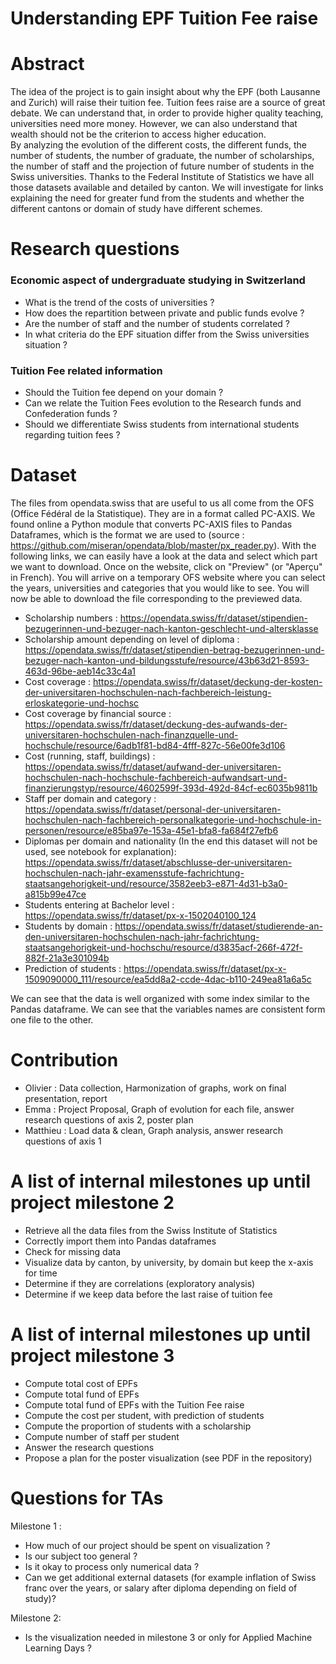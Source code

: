 # Understanding EPF Tuition Fee raise

# Abstract

The idea of the project is to gain insight about why the EPF (both Lausanne and Zurich) will raise their tuition fee. Tuition fees raise are a source of great debate. We can understand that, in order to provide higher quality teaching, universities need more money. However, we can also understand that wealth should not be the criterion to access higher education.  
By analyzing the evolution of the different costs, the different funds, the number of students, the number of graduate, the number of scholarships, the number of staff and the projection of future number of students in the Swiss universities. Thanks to the Federal Institute of Statistics we have all those datasets available and detailed by canton. We will investigate for links explaining the need for greater fund from the students and whether the different cantons or domain of study have different schemes.


# Research questions

### Economic aspect of undergraduate studying in Switzerland
- What is the trend of the costs of universities ?
- How does the repartition between private and public funds evolve ?
- Are the number of staff and the number of students correlated ?
- In what criteria do the EPF situation differ from the Swiss universities situation ?

### Tuition Fee related information
- Should the Tuition fee depend on your domain ?
- Can we relate the Tuition Fees evolution to the Research funds and Confederation funds ?
- Should we differentiate Swiss students from international students regarding tuition fees ?

# Dataset

The files from opendata.swiss that are useful to us all come from the OFS (Office Fédéral de la Statistique). They are in a format called PC-AXIS. We found online a Python module that converts PC-AXIS files to Pandas Dataframes, which is the format we are used to (source : https://github.com/miseran/opendata/blob/master/px_reader.py).
With the following links, we can easily have a look at the data and select which part we want to download. Once on the website, click on "Preview" (or "Aperçu" in French). You will arrive on a temporary OFS website where you can select the years, universities and categories that you would like to see. You will now be able to download the file corresponding to the previewed data.

- Scholarship numbers : https://opendata.swiss/fr/dataset/stipendien-bezugerinnen-und-bezuger-nach-kanton-geschlecht-und-altersklasse
- Scholarship amount depending on level of diploma : https://opendata.swiss/fr/dataset/stipendien-betrag-bezugerinnen-und-bezuger-nach-kanton-und-bildungsstufe/resource/43b63d21-8593-463d-96be-aeb14c33c4a1
- Cost coverage : https://opendata.swiss/fr/dataset/deckung-der-kosten-der-universitaren-hochschulen-nach-fachbereich-leistung-erloskategorie-und-hochsc
- Cost coverage by financial source : https://opendata.swiss/fr/dataset/deckung-des-aufwands-der-universitaren-hochschulen-nach-finanzquelle-und-hochschule/resource/6adb1f81-bd84-4fff-827c-56e00fe3d106
- Cost (running, staff, buildings) : https://opendata.swiss/fr/dataset/aufwand-der-universitaren-hochschulen-nach-hochschule-fachbereich-aufwandsart-und-finanzierungstyp/resource/4602599f-393d-492d-84cf-ec6035b9811b
- Staff per domain and category : https://opendata.swiss/fr/dataset/personal-der-universitaren-hochschulen-nach-fachbereich-personalkategorie-und-hochschule-in-personen/resource/e85ba97e-153a-45e1-bfa8-fa684f27efb6
- Diplomas per domain and nationality (In the end this dataset will not be used, see notebook for explanation): https://opendata.swiss/fr/dataset/abschlusse-der-universitaren-hochschulen-nach-jahr-examensstufe-fachrichtung-staatsangehorigkeit-und/resource/3582eeb3-e871-4d31-b3a0-a815b99e47ce
- Students entering at Bachelor level : https://opendata.swiss/fr/dataset/px-x-1502040100_124
- Students by domain : https://opendata.swiss/fr/dataset/studierende-an-den-universitaren-hochschulen-nach-jahr-fachrichtung-staatsangehorigkeit-und-hochschu/resource/d3835acf-266f-472f-882f-21a3e301094b
- Prediction of students : https://opendata.swiss/fr/dataset/px-x-1509090000_111/resource/ea5dd8a2-ccde-4dac-b110-249ea81a6a5c

We can see that the data is well organized with some index similar to the Pandas dataframe. We can see that the variables names are consistent form one file to the other.

# Contribution
- Olivier : Data collection, Harmonization of graphs, work on final presentation, report
- Emma : Project Proposal, Graph of evolution for each file, answer research questions of axis 2, poster plan
- Matthieu : Load data & clean, Graph analysis, answer research questions of axis 1


# A list of internal milestones up until project milestone 2

- Retrieve all the data files from the Swiss Institute of Statistics
- Correctly import them into Pandas dataframes
- Check for missing data
- Visualize data by canton, by university, by domain but keep the x-axis for time
- Determine if they are correlations (exploratory analysis)
- Determine if we keep data before the last raise of tuition fee

# A list of internal milestones up until project milestone 3
- Compute total cost of EPFs
- Compute total fund of EPFs
- Compute total fund of EPFs with the Tuition Fee raise
- Compute the cost per student, with prediction of students
- Compute the proportion of students with a scholarship
- Compute number of staff per student
- Answer the research questions
- Propose a plan for the poster visualization (see PDF in the repository)

# Questions for TAs
Milestone 1 :
- How much of our project should be spent on visualization ?
- Is our subject too general ?
- Is it okay to process only numerical data ?
- Can we get additional external datasets (for example inflation of Swiss franc over the years, or salary after diploma depending on field of study)?

Milestone 2:
- Is the visualization needed in milestone 3 or only for Applied Machine Learning Days ?
